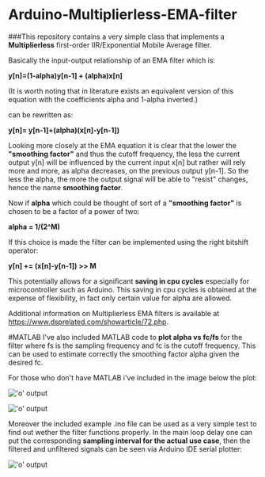 # Arduino-Multiplierless-EMA-filter
###This repository contains a very simple class that implements a __Multiplierless__ first-order IIR/Exponential Mobile Average filter.


Basically the input-output relationship of an EMA filter which is: 

**y[n]=(1-alpha)y[n-1] + (alpha)x[n]**

(It is worth noting that in literature exists an equivalent version of this equation with the coefficients alpha and 1-alpha inverted.) 

can be rewritten as: 

**y[n]= y[n-1]+(alpha)(x[n]-y[n-1])**

Looking more closely at the EMA equation it is clear that the lower the __"smoothing factor"__ and thus the cutoff frequency, 
the less the current output y[n] will be influenced by the current input x[n] but rather will rely more and more, as alpha decreases, 
on the previous output y[n-1]. 
So  the less the alpha, the more the output signal will be able to "resist" changes, hence the name __smoothing factor__. 


Now if **alpha** which could be thought of sort of a __"smoothing factor"__ is chosen to be a factor of a power of two: 

**alpha = 1/(2^M)**


If this choice is made the filter can be implemented using the right bitshift operator: 

**y[n] += (x[n]-y[n-1]) >> M** 

This potentially allows for  a significant  **saving  in  cpu  cycles** especially for microcontroller such as Arduino. 
This saving in cpu cycles is obtained at the expense of flexibility, in fact only certain value for alpha are allowed. 

Additional information on Multiplierless EMA filters is available at https://www.dsprelated.com/showarticle/72.php. 

#MATLAB 
I've also included MATLAB code to **plot alpha vs fc/fs** for the filter where fs is the sampling frequency and fc is the cutoff frequency. 
This can be used to estimate correctly the smoothing factor alpha given the desired fc. 

For those who don't have MATLAB i've included in the image below the plot: 

!['o' output](http://i.imgur.com/JlU6bXM.png)

!['o' output](http://i.imgur.com/is0V6jf.png)

Moreover the included example .ino file can be used as a very simple test to find out wether the filter functions properly. 
In the main loop delay one can put the corresponding **sampling interval for the actual use case**, then the filtered 
and unfiltered signals can be seen via Arduino IDE serial plotter:  

!['o' output](http://i.imgur.com/bZOg1bz.png)

